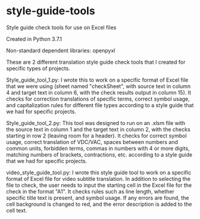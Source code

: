 # style-guide-tools
Style guide check tools for use on Excel files

Created in Python 3.7.1

Non-standard dependent libraries: openpyxl

These are 2 different translation style guide check tools that I created for specific types of projects.

Style_guide_tool_1.py:
I wrote this to work on a specific format of Excel file that we were using (sheet named "checkSheet", with source text in column 4 and target text in column 6, with the check results output in column 15). It checks for correction translations of specific terms, correct symbol usage, and capitalization rules for different file types according to a style guide that we had for specific projects.

Style_guide_tool_2.py:
This tool was designed to run on an .xlsm file with the source text in column 1 and the target text in column 2, with the checks starting in row 2 (leaving room for a header). It checks for correct symbol usage, correct translation of VDC/VAC, spaces between numbers and common units, forbidden terms, commas in numbers with 4 or more digits, matching numbers of brackets, contractions, etc. according to a style guide that we had for specific projects.

video_style_guide_tool.py:
I wrote this style guide tool to work on a specific format of Excel file for video subtitle translation. In addition to selecting the file to check, the user needs to input the starting cell in the Excel file for the check in the format "A1". It checks rules such as line length, whether specific title text is present, and symbol usage. If any errors are found, the cell background is changed to red, and the error description is added to the cell text.
